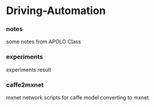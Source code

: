 # Driving-Automation


### notes
some notes from APOLO Class

### experiments
experiments result

### caffe2mxnet
mxnet network scripts for caffe model converting to mxnet

